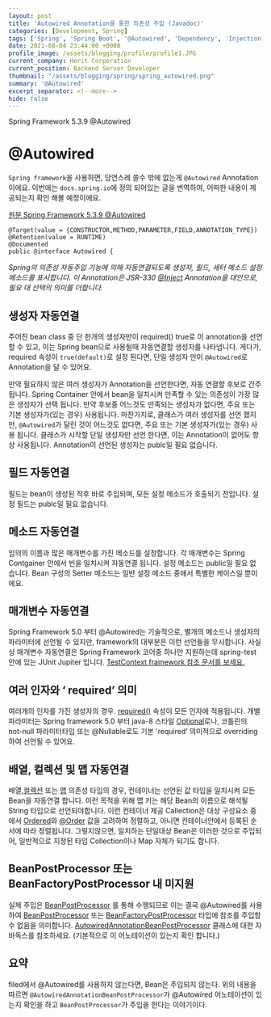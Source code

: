 ```yaml
---
layout: post
title: 'Autowired Annotation을 통한 의존성 주입 (Javadoc)'
categories: [Development, Spring]
tags: ['Spring', 'Spring Boot', '@Autowired', 'Dependency', 'Injection', '의존성 주입', 'Annotation', 'DI', 'AOP']
date: 2021-08-04 23:44:00 +0900
profile_image: /assets/blogging/profile/profile1.JPG
current_company: Herit Corporation
current_position: Backend Server Developer
thumbnail: "/assets/blogging/spring/spring_autowired.png"
summary: '@Autowired'
excerpt_separator: <!--more-->
hide: false
---
```


Spring Framework 5.3.9 @Autowired

<!--more-->

# @Autowired
`Spring framework`을 사용하면, 당연스레 쓸수 밖에 없는게 `@Autowired` Annotation 이에요.  이번에는 `docs.spring.io`에 정의 되어있는 글을 번역하여, 어떠한 내용이 제공되는지 확인 해볼 예정이에요.

[원문 Spring Framework 5.3.9 @Autowired](https://docs.spring.io/spring-framework/docs/current/javadoc-api/org/springframework/beans/factory/annotation/Autowired.html)

```java{2-3}
@Target(value = {CONSTRUCTOR,METHOD,PARAMETER,FIELD,ANNOTATION_TYPE})
@Retention(value = RUNTIME)
@Documented
public @interface Autowired {
```

*Spring의 의존성 자동주입 기능에 의해  자동연결되도록 생성자, 필드, 세터 메소드 설정 메소드를 표시합니다. 이 Annotation은 JSR-330 [@Inject](https://docs.oracle.com/javaee/7/api/javax/inject/Inject.html?is-external=true) Annotation을 대안으로, 필요 대 선택의 의미를 더합니다.*


## 생성자 자동연결

주어진 bean class 중 단 한개의 생성자만이 required() true로 이 annotation을 선언할 수 있고, 이는 Spring bean으로 사용될때 자동연결할 생성자를 나타냅니다. 게다가, required 속성이 `true(default)`로 설정 된다면, 단일 생성자 만이 `@Autowired`로 Annotation을 달 수 있어요.

만약 필요하지 않은 여러 생성자가 Annotation을 선언한다면, 자동 연결할 후보로 간주됩니다. Spring Container 안에서 bean을 일치시켜  만족할 수 있는 의존성이 가장 많은 생성자가 선택 됩니다. 만약 후보중 어느것도 만족되는 생성자가 없다면, 주요 또는 기본 생성자가(있는 경우) 사용됩니다.
마찬가지로, 클래스가 여러 생성자를 선언 했지만, `@Autowired`가 달린 것이 어느것도 없다면, 주요 또는 기본 생성자가(있는 경우) 사용 됩니다. 클래스가 시작할 단일 생성자만 선언 한다면,  이는 Annotation이 없어도 항상 사용됩니다. Annotation이 선언된 생성자는 publc일 필요 없습니다.


## 필드 자동연결

필드는 bean이 생성된 직후 바로 주입되며, 모든 설정 메소드가 호출되기 전입니다. 설정 필드는 publc일 필요 없습니다.


## 메소드 자동연결
임의의 이름과 많은 매개변수를 가진 메소드를 설정합니다. 각 매개변수는 Spring Contgainer 안에서 빈을 일치시켜 자동연결 됩니다. 설정 메소드는 public일 필요 없습니다. Bean 구성의 Setter 메소드는 일반 설정 메소드 중애서 특별한 케이스일 뿐이에요.


## 매개변수 자동연결
Spring Framework 5.0 부터 @Autowired는 기술적으로, 별개의 메소드나 생성자의 파라미터에 선언될 수 있지만, framework의 대부분은 이런 선언들을 무시합니다. 사실상 매개변수 자동연결은 Spring Framework 코어중 하나만 지원하는데 spring-test안에 있는 JUnit Jupiter 입니다. [TestContext framework 참조 문서를 보세요.](https://docs.spring.io/spring-framework/docs/current/reference/html/testing.html#testcontext-junit-jupiter-di)


## 여러 인자와 ‘	required’ 의미
여러개의 인자를 가진 생성자의 경우. [required()](https://docs.spring.io/spring-framework/docs/current/javadoc-api/org/springframework/beans/factory/annotation/Autowired.html#required--) 속성이 모든 인자에 적용됩니다. 개별 파라미터는 Spring framework 5.0 부터 java-8 스타일 [Optional](https://docs.oracle.com/javase/8/docs/api/java/util/Optional.html?is-external=true)로나, 코틀린의 not-null 파라미터타입 또는 @Nullable로도 기본 'required’ 의미적으로 overriding하여 선언될 수 있어요.


## 배열, 컬렉션 및 맵 자동연결
배열,[컬렉션](https://docs.oracle.com/javase/8/docs/api/java/util/Collection.html?is-external=true) 또는 [맵](https://docs.oracle.com/javase/8/docs/api/java/util/Map.html?is-external=true) 의존성 타입의 경우, 컨테이너는 선언된 값 타입을 일치시켜 모든 Bean을 자동연결 합니다. 이런 목적을 위해 맵 키는 해당 Bean의 이름으로 해석될 String 타입으로 선언되야합니다. 이런 컨테이너 제공 Callection은 대상 구성요소 중에서 [Ordered](https://docs.spring.io/spring-framework/docs/current/javadoc-api/org/springframework/core/Ordered.html)와 [@Order](https://docs.spring.io/spring-framework/docs/current/javadoc-api/org/springframework/core/annotation/Order.html) 값을 고려하여 정렬하고, 아니면 컨테이너안에서 등록된 순서에 따라 정렬됩니다. 그렇지않으면, 일치하는 단일대상 Bean은 이러한 것으로 주입되어, 일반적으로 지정된 타입 Collection이나 Map 자체가 되기도 합니다.


## BeanPostProcessor 또는 BeanFactoryPostProcessor 내 미지원

실제 주입은 [BeanPostProcessor](https://docs.spring.io/spring-framework/docs/current/javadoc-api/org/springframework/beans/factory/config/BeanPostProcessor.html) 를 통해 수행되므로 이는 결국 @Autowired를 사용하여 [BeanPostProcessor](https://docs.spring.io/spring-framework/docs/current/javadoc-api/org/springframework/beans/factory/config/BeanPostProcessor.html) 또는 [BeanFactoryPostProcessor](https://docs.spring.io/spring-framework/docs/current/javadoc-api/org/springframework/beans/factory/config/BeanFactoryPostProcessor.html) 타입에 참조를 주입할 수 없음을 의미합니다. [AutowiredAnnotationBeanPostProcessor](https://docs.spring.io/spring-framework/docs/current/javadoc-api/org/springframework/beans/factory/annotation/AutowiredAnnotationBeanPostProcessor.html) 클래스에 대한 자바독스를 참조하세요. (기본적으로 이 어노테이션이 있는지 확인 합니다.)


## 요약
filed에서 @Autowired를 사용하지 않는다면, Bean은 주입되지 않는다. 위의 내용을 따르면 `@AutowiredAnnotationBeanPostProcessor`가 @Autowired 어노테이션이 있는지 확인을 하고 `BeanPostProcessor`가 주입을 한다는 이야기이다.
